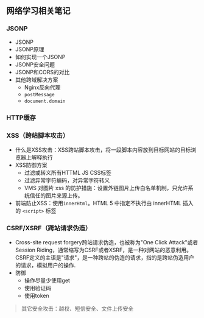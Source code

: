 ## 网络学习相关笔记
### JSONP
- JSONP
- JSONP原理
- 如何实现一个JSONP
- JSONP安全问题
- JSONP和CORS的对比
- 其他跨域解决方案
  - Nginx反向代理
  - `postMessage`
  - `document.domain`
### HTTP缓存
### XSS（跨站脚本攻击）
- 什么是XSS攻击：XSS跨站脚本攻击，将一段脚本内容放到目标网站的目标浏览器上解释执行
- XSS防御方案
  - 过滤或转义所有HTTML JS CSS标签
  - 过滤异常字符编码，对异常字符转义
  - VMS 对图片 xss 的防护措施：设置外链图片上传白名单机制，只允许系统信任的图片来源上传。
- 前端防止XSS：使用`innerHtml`。HTML 5 中指定不执行由 innerHTML 插入的 `<script>` 标签
### CSRF/XSRF（跨站请求伪造）
- Cross-site request forgery跨站请求伪造，也被称为"One Click Attack"或者Session Riding，通常缩写为CSRF或者XSRF，是一种对网站的恶意利用。CSRF定义的主语是"请求"，是一种跨站的伪造的请求，指的是跨站伪造用户的请求，模拟用户的操作.
- 防御
  - 操作尽量少使用get
  - 使用验证码
  - 使用token

> 其它安全攻击：越权、短信安全、文件上传安全